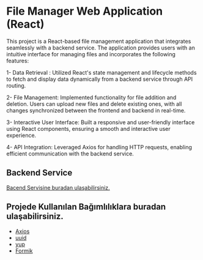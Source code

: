 
# File Manager Web Application (React)
This project is a React-based file management application that integrates seamlessly with a backend service. The application provides users with an intuitive interface for managing files and incorporates the following features:

1- Data Retrieval : Utilized React's state management and lifecycle methods to fetch and display data dynamically from a backend service through API routing.

2- File Management: Implemented functionality for file addition and deletion. Users can upload new files and delete existing ones, with all changes synchronized between the frontend and backend in real-time.

3- Interactive User Interface: Built a responsive and user-friendly interface using React components, ensuring a smooth and interactive user experience.

4- API Integration: Leveraged Axios for handling HTTP requests, enabling efficient communication with the backend service.


## Backend Service

[Bacend Servisine buradan ulaşabilirsiniz.](https://github.com/gorbadil/file-server-node-fire/tree/master)


## Projede Kullanılan Bağımlılıklara buradan ulaşabilirsiniz.

 - [Axios](https://axios-http.com/)
 - [uuid](https://www.npmjs.com/package/uuid)
 - [yup](https://www.npmjs.com/package/yup)
 - [Formik](https://formik.org/)








